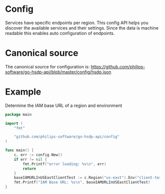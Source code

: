 # Config
Services have specific endpoints per region. This config API helps you
discover the available services and their settings. Since the data is
machine readable this enables auto configuration of endpoints.

# Canonical source
The canonical source for configuration is:
https://github.com/philips-software/go-hsdp-api/blob/master/config/hsdp.json

# Example
Determine the IAM base URL of a region and environment

```go
package main

import (
	"fmt"

	"github.com/philips-software/go-hsdp-api/config"
)

func main() {
	c, err := config.New()
	if err != nil {
		fmt.Printf("error loading: %v\n", err)
		return
	}
	baseIAMURLInUSEastClientTest := c.Region("us-east").Env("client-test").Service("iam").URL
	fmt.Printf("IAM Base URL: %s\n", baseIAMURLInUSEastClientTest)
}
```
